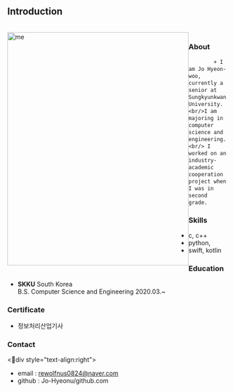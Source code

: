 
## Introduction

<br>
<img src = "조현우.JPG" width = 413px height = 531px title = "me" align = 'left'/>



### About

            + I am Jo Hyeon-woo, currently a senior at Sungkyunkwan University.
    <br/>I am majoring in computer science and engineering.
    <br/> I worked on an industry-academic cooperation project when I was in second grade.
  

### Skills
+ c, c++
+ python, 
+ swift, kotlin

### Education
+ **SKKU** South Korea
  <br/>
  B.S. Computer Science and Engineering 2020.03.~

### Certificate
+ 정보처리산업기사

### Contact
<div style="text-align:right">
+ email : rewolfnus0824@naver.com
+ github : Jo-Hyeonu/github.com
</div>
